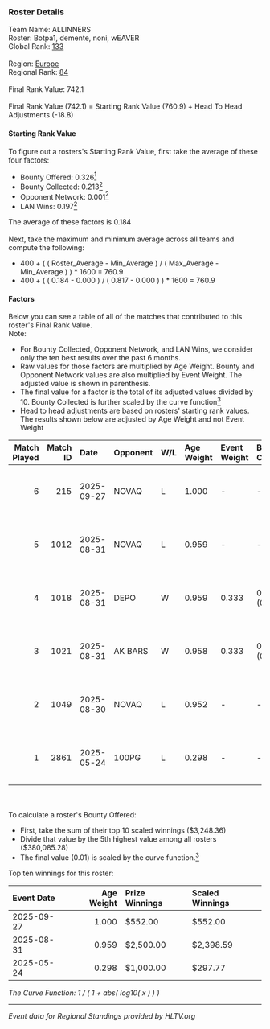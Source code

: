 ### Roster Details<br />
Team Name: ALLINNERS<br />
Roster: Botpa1, demente, noni, wEAVER<br />
Global Rank: [133](../../standings_global_2025_10_06.md)<br />
<br />
Region: [Europe]( ../../standings_europe_2025_10_06.md)<br />
Regional Rank: [84]( ../../standings_europe_2025_10_06.md)<br />
<br />
Final Rank Value:  742.1<br />
<br />
Final Rank Value (742.1) = Starting Rank Value (760.9) + Head To Head Adjustments (-18.8)<br />

#### Starting Rank Value<br />
To figure out a rosters's Starting Rank Value, first take the average of these four factors:<br />
- Bounty Offered: 0.326[<sup>1</sup>](#table2)
- Bounty Collected: 0.213[<sup>2</sup>](#table1)
- Opponent Network: 0.001[<sup>2</sup>](#table1)
- LAN Wins: 0.197[<sup>2</sup>](#table1)

The average of these factors is 0.184<br />
<br />
Next, take the maximum and minimum average across all teams and compute the following:<br />
- 400 + ( ( Roster_Average - Min_Average ) / ( Max_Average - Min_Average ) ) * 1600 = 760.9
- 400 + ( ( 0.184 - 0.000 ) / ( 0.817 - 0.000 ) ) * 1600 = 760.9


#### Factors<br />
Below you can see a table of all of the matches that contributed to this roster's Final Rank Value.<br />
Note:<br />

- For Bounty Collected, Opponent Network, and LAN Wins, we consider only the ten best results over the past 6 months.
- Raw values for those factors are multiplied by Age Weight. Bounty and Opponent Network values are also multiplied by Event Weight. The adjusted value is shown in parenthesis.
- The final value for a factor is the total of its adjusted values divided by 10. Bounty Collected is further scaled by the curve function[<sup>3</sup>](#curveFunction)
- Head to head adjustments are based on rosters' starting rank values. The results shown below are adjusted by Age Weight and not Event Weight
<span id="table1"></span><br />


| Match Played | Match ID | Date       | Opponent | W/L | Age Weight | Event Weight | Bounty Collected | Opponent Network | LAN Wins  | H2H Adj. | Roster                                 |
| -: | -: | :- | :- | :- | :- | :- | :- | :- | :- | -: | :- |
|            6 |      215 | 2025-09-27 | NOVAQ    | L   | 1.000      | -            | -                | -                | -         |   -10.10 | Botpa1, buster, demente, noni, wEAVER  |
|            5 |     1012 | 2025-08-31 | NOVAQ    | L   | 0.959      | -            | -                | -                | -         |   -10.48 | Botpa1, demente, noni, raiNyyy, wEAVER |
|            4 |     1018 | 2025-08-31 | DEPO     | W   | 0.959      | 0.333        | 0.004 (0.001)    | 0.039 (0.013)    | 1 (0.959) |    11.98 | Botpa1, demente, noni, raiNyyy, wEAVER |
|            3 |     1021 | 2025-08-31 | AK BARS  | W   | 0.958      | 0.333        | 0.003 (0.001)    | 0.000 (0.000)    | 1 (0.958) |     6.73 | Botpa1, demente, noni, raiNyyy, wEAVER |
|            2 |     1049 | 2025-08-30 | NOVAQ    | L   | 0.952      | -            | -                | -                | -         |   -10.82 | Botpa1, demente, noni, raiNyyy, wEAVER |
|            1 |     2861 | 2025-05-24 | 100PG    | L   | 0.298      | -            | -                | -                | -         |    -6.13 | areokk, demente, kumao, noni, wEAVER   |

<br />
<span id="table2"></span><br />
To calculate a roster's Bounty Offered:<br />

- First, take the sum of their top 10 scaled winnings ($3,248.36)
- Divide that value by the 5th highest value among all rosters ($380,085.28)
- The final value (0.01) is scaled by the curve function.[<sup>3</sup>](#curveFunction)

Top ten winnings for this roster:<br />

| Event Date | Age Weight | Prize Winnings | Scaled Winnings |
| :- | -: | :- | :- |
| 2025-09-27 |      1.000 | $552.00        | $552.00         |
| 2025-08-31 |      0.959 | $2,500.00      | $2,398.59       |
| 2025-05-24 |      0.298 | $1,000.00      | $297.77         |


<span id="curveFunction"></span>_The Curve Function: 1 / ( 1 + abs( log10( x ) ) )_<br />

---
_Event data for Regional Standings provided by HLTV.org_<br />
